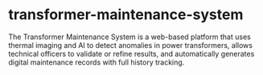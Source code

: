 # transformer-maintenance-system
The Transformer Maintenance System is a web-based platform that uses thermal imaging and AI to detect anomalies in power transformers, allows technical officers to validate or refine results, and automatically generates digital maintenance records with full history tracking.
